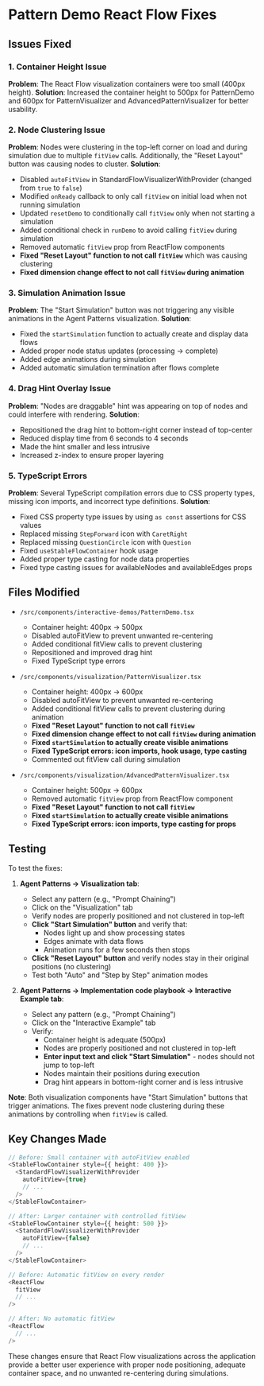 # Pattern Demo React Flow Fixes

## Issues Fixed

### 1. Container Height Issue
**Problem**: The React Flow visualization containers were too small (400px height).
**Solution**: Increased the container height to 500px for PatternDemo and 600px for PatternVisualizer and AdvancedPatternVisualizer for better usability.

### 2. Node Clustering Issue  
**Problem**: Nodes were clustering in the top-left corner on load and during simulation due to multiple `fitView` calls. Additionally, the "Reset Layout" button was causing nodes to cluster.
**Solution**: 
- Disabled `autoFitView` in StandardFlowVisualizerWithProvider (changed from `true` to `false`)
- Modified `onReady` callback to only call `fitView` on initial load when not running simulation
- Updated `resetDemo` to conditionally call `fitView` only when not starting a simulation
- Added conditional check in `runDemo` to avoid calling `fitView` during simulation
- Removed automatic `fitView` prop from ReactFlow components
- **Fixed "Reset Layout" function to not call `fitView`** which was causing clustering
- **Fixed dimension change effect to not call `fitView` during animation**

### 3. Simulation Animation Issue
**Problem**: The "Start Simulation" button was not triggering any visible animations in the Agent Patterns visualization.
**Solution**: 
- Fixed the `startSimulation` function to actually create and display data flows
- Added proper node status updates (processing → complete)
- Added edge animations during simulation
- Added automatic simulation termination after flows complete

### 4. Drag Hint Overlay Issue
**Problem**: "Nodes are draggable" hint was appearing on top of nodes and could interfere with rendering.
**Solution**: 
- Repositioned the drag hint to bottom-right corner instead of top-center
- Reduced display time from 6 seconds to 4 seconds
- Made the hint smaller and less intrusive
- Increased z-index to ensure proper layering

### 5. TypeScript Errors
**Problem**: Several TypeScript compilation errors due to CSS property types, missing icon imports, and incorrect type definitions.
**Solution**: 
- Fixed CSS property type issues by using `as const` assertions for CSS values
- Replaced missing `StepForward` icon with `CaretRight` 
- Replaced missing `QuestionCircle` icon with `Question`
- Fixed `useStableFlowContainer` hook usage 
- Added proper type casting for node data properties
- Fixed type casting issues for availableNodes and availableEdges props

## Files Modified

- `/src/components/interactive-demos/PatternDemo.tsx`
  - Container height: 400px → 500px
  - Disabled autoFitView to prevent unwanted re-centering
  - Added conditional fitView calls to prevent clustering
  - Repositioned and improved drag hint
  - Fixed TypeScript type errors

- `/src/components/visualization/PatternVisualizer.tsx`
  - Container height: 400px → 600px
  - Disabled autoFitView to prevent unwanted re-centering
  - Added conditional fitView calls to prevent clustering during animation
  - **Fixed "Reset Layout" function to not call `fitView`**
  - **Fixed dimension change effect to not call `fitView` during animation**
  - **Fixed `startSimulation` to actually create visible animations**
  - **Fixed TypeScript errors: icon imports, hook usage, type casting**
  - Commented out fitView call during simulation

- `/src/components/visualization/AdvancedPatternVisualizer.tsx`
  - Container height: 500px → 600px
  - Removed automatic `fitView` prop from ReactFlow component
  - **Fixed "Reset Layout" function to not call `fitView`**
  - **Fixed `startSimulation` to actually create visible animations**
  - **Fixed TypeScript errors: icon imports, type casting for props**

## Testing

To test the fixes:

1. **Agent Patterns → Visualization tab**:
   - Select any pattern (e.g., "Prompt Chaining")
   - Click on the "Visualization" tab
   - Verify nodes are properly positioned and not clustered in top-left
   - **Click "Start Simulation" button** and verify that:
     - Nodes light up and show processing states
     - Edges animate with data flows
     - Animation runs for a few seconds then stops
   - **Click "Reset Layout" button** and verify nodes stay in their original positions (no clustering)
   - Test both "Auto" and "Step by Step" animation modes

2. **Agent Patterns → Implementation code playbook → Interactive Example tab**:
   - Select any pattern (e.g., "Prompt Chaining")
   - Click on the "Interactive Example" tab
   - Verify:
     - Container height is adequate (500px)
     - Nodes are properly positioned and not clustered in top-left
     - **Enter input text and click "Start Simulation"** - nodes should not jump to top-left
     - Nodes maintain their positions during execution
     - Drag hint appears in bottom-right corner and is less intrusive

**Note**: Both visualization components have "Start Simulation" buttons that trigger animations. The fixes prevent node clustering during these animations by controlling when `fitView` is called.

## Key Changes Made

```typescript
// Before: Small container with autoFitView enabled
<StableFlowContainer style={{ height: 400 }}>
  <StandardFlowVisualizerWithProvider
    autoFitView={true}
    // ...
  />
</StableFlowContainer>

// After: Larger container with controlled fitView
<StableFlowContainer style={{ height: 500 }}>
  <StandardFlowVisualizerWithProvider
    autoFitView={false}
    // ...
  />
</StableFlowContainer>
```

```typescript
// Before: Automatic fitView on every render
<ReactFlow
  fitView
  // ...
/>

// After: No automatic fitView
<ReactFlow
  // ...
/>
```

These changes ensure that React Flow visualizations across the application provide a better user experience with proper node positioning, adequate container space, and no unwanted re-centering during simulations.
